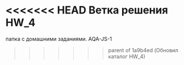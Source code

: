 <<<<<<< HEAD
Ветка решения HW_4
=======
папка с домашними заданиями. AQA-JS-1
>>>>>>> parent of 1a9b4ed (Обновил каталог HW_4)
